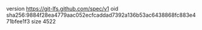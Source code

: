 version https://git-lfs.github.com/spec/v1
oid sha256:9884f28ea4779aac052ecfcaddad7392a136b53ac6438868fc883e471bfee1f3
size 4522
